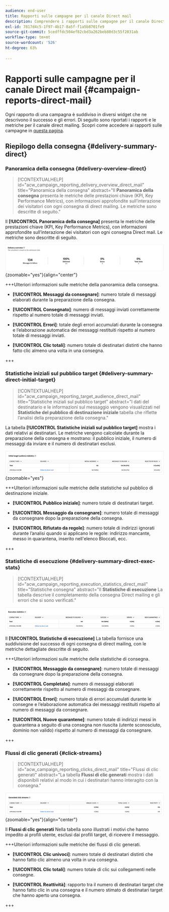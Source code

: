 ```yaml
---
audience: end-user
title: Rapporti sulle campagne per il canale Direct mail
description: Comprendere i rapporti sulle campagne per il canale Direct mail
exl-id: 7817d4c5-1f97-4b17-8a5f-f1a5b8701fe9
source-git-commit: 5cedffdc504ef82cbd3a262beb80d3c55f2831ab
workflow-type: tm+mt
source-wordcount: '526'
ht-degree: 63%

---
```


# Rapporti sulle campagne per il canale Direct mail {#campaign-reports-direct-mail}

Ogni rapporto di una campagna è suddiviso in diversi widget che ne descrivono il successo e gli errori. Di seguito sono riportati i rapporti e le metriche per il canale direct mailing. Scopri come accedere ai rapporti sulle campagne in [questa pagina](campaign-reports.md).

## Riepilogo della consegna {#delivery-summary-direct}

### Panoramica della consegna {#delivery-overview-direct}

>[!CONTEXTUALHELP]
>id="acw_campaign_reporting_delivery_overview_direct_mail"
>title="Panoramica della consegna"
>abstract="Il **Panoramica della consegna** presenta le metriche delle prestazioni chiave (KPI, Key Performance Metrics), con informazioni approfondite sull’interazione dei visitatori con ogni consegna di direct mailing. Le metriche sono descritte di seguito."

Il **[!UICONTROL Panoramica della consegna]** presenta le metriche delle prestazioni chiave (KPI, Key Performance Metrics), con informazioni approfondite sull’interazione dei visitatori con ogni consegna Direct mail. Le metriche sono descritte di seguito.

![](assets/direct-mail-campaign-overview.png){zoomable=&quot;yes&quot;}{align="center"}

+++Ulteriori informazioni sulle metriche della panoramica della consegna.

* **[!UICONTROL Messaggi da consegnare]**: numero totale di messaggi elaborati durante la preparazione della consegna.

* **[!UICONTROL Consegnato]**: numero di messaggi inviati correttamente rispetto al numero totale di messaggi inviati.

* **[!UICONTROL Errori]**: totale degli errori accumulati durante la consegna e l’elaborazione automatica dei messaggi restituiti rispetto al numero totale di messaggi inviati.

* **[!UICONTROL Clic totali]**: numero totale di destinatari distinti che hanno fatto clic almeno una volta in una consegna.

+++

### Statistiche iniziali sul pubblico target {#delivery-summary-direct-initial-target}

>[!CONTEXTUALHELP]
>id="acw_campaign_reporting_target_audience_direct_mail"
>title="Statistiche iniziali sul pubblico target"
>abstract="I dati del destinatario e le informazioni sul messaggio vengono visualizzati nel **Statistiche del pubblico di destinazione iniziale** tabella che riflette l’analisi della preparazione della consegna."

La tabella **[!UICONTROL Statistiche iniziali sul pubblico target]** mostra i dati relativi ai destinatari. Le metriche vengono calcolate durante la preparazione della consegna e mostrano: il pubblico iniziale, il numero di messaggi da inviare e il numero di destinatari esclusi.

![](assets/direct-mail-campaign-target-audience.png){zoomable=&quot;yes&quot;}

+++Ulteriori informazioni sulle metriche delle statistiche sul pubblico di destinazione iniziale.

* **[!UICONTROL Pubblico iniziale]**: numero totale di destinatari target.

* **[!UICONTROL Messaggio da consegnare]**: numero totale di messaggi da consegnare dopo la preparazione della consegna.

* **[!UICONTROL Rifiutato da regole]**: numero totale di indirizzi ignorati durante l’analisi quando si applicano le regole: indirizzo mancante, messo in quarantena, inserito nell&#39;elenco Bloccati, ecc.

+++

### Statistiche di esecuzione {#delivery-summary-direct-exec-stats}

>[!CONTEXTUALHELP]
>id="acw_campaign_reporting_execution_statistics_direct_mail"
>title="Statistiche consegna"
>abstract="Il **Statistiche di esecuzione** La tabella descrive il completamento della consegna Direct mailing e gli errori che si sono verificati."

![](assets/direct-mail-campaign-exec.png)

Il **[!UICONTROL Statistiche di esecuzione]** La tabella fornisce una suddivisione del successo di ogni consegna di direct mailing, con le metriche dettagliate descritte di seguito.

+++Ulteriori informazioni sulle metriche delle statistiche di consegna.

* **[!UICONTROL Messaggio da consegnare]**: numero totale di messaggi da consegnare dopo la preparazione della consegna.

* **[!UICONTROL Completato]**: numero di messaggi elaborati correttamente rispetto al numero di messaggi da consegnare.

* **[!UICONTROL Errori]**: numero totale di errori accumulati durante le consegne e l’elaborazione automatica dei messaggi restituiti rispetto al numero di messaggi da consegnare.

* **[!UICONTROL Nuove quarantene]**: numero totale di indirizzi messi in quarantena a seguito di una consegna non riuscita (utente sconosciuto, dominio non valido) rispetto al numero di messaggi da consegnare.

+++

### Flussi di clic generati {#click-streams}

>[!CONTEXTUALHELP]
>id="acw_campaign_reporting_clicks_direct_mail"
>title="Flussi di clic generati"
>abstract="La tabella **Flussi di clic generati** mostra i dati disponibili relativi al modo in cui i destinatari hanno interagito con la consegna."

![](assets/direct-mail-campaign-clicks.png){zoomable=&quot;yes&quot;}{align="center"}

Il **Flussi di clic generati** Nella tabella sono illustrati i motivi che hanno impedito ai profili utente, esclusi dai profili target, di ricevere il messaggio.

+++Ulteriori informazioni sulle metriche dei flussi di clic generati.

* **[!UICONTROL Clic univoci]**: numero totale di destinatari distinti che hanno fatto clic almeno una volta in una consegna.

* **[!UICONTROL Clic totali]**: numero totale di clic sui collegamenti nelle consegne.

* **[!UICONTROL Reattività]**: rapporto tra il numero di destinatari target che hanno fatto clic in una consegna e il numero stimato di destinatari target che hanno aperto una consegna.

+++
